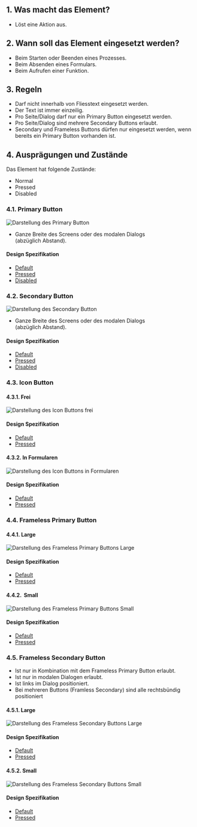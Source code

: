 ## 1. Was macht das Element?
*   Löst eine Aktion aus.

## 2. Wann soll das Element eingesetzt werden?
*   Beim Starten oder Beenden eines Prozesses.
*   Beim Absenden eines Formulars.
*   Beim Aufrufen einer Funktion.

## 3. Regeln
*   Darf nicht innerhalb von Fliesstext eingesetzt werden.
*   Der Text ist immer einzeilig.
*   Pro Seite/Dialog darf nur ein Primary Button eingesetzt werden.
*   Pro Seite/Dialog sind mehrere Secondary Buttons erlaubt.
*   Secondary und Frameless Buttons dürfen nur eingesetzt werden, wenn bereits ein Primary Button vorhanden ist.

## 4. Ausprägungen und Zustände
Das Element hat folgende Zustände:
*   Normal
*   Pressed
*   Disabled

### 4.1. Primary Button
![Darstellung des Primary Button](https://raw.githubusercontent.com/sbb-design-systems/sbb-design-system/master/mobile/elements/button/images/ME10_Primary.png 'class: image')
*   Ganze Breite des Screens oder des modalen Dialogs (abzüglich Abstand).

#### Design Spezifikation
*   [Default](https://sbb.invisionapp.com/d/main#/console/14051805/313175219/inspect)
*   [Pressed](https://sbb.invisionapp.com/d/main#/console/14051805/313175220/inspect)
*   [Disabled](https://sbb.invisionapp.com/d/main#/console/14051805/313175221/inspect)

### 4.2. Secondary Button
![Darstellung des Secondary Button](https://raw.githubusercontent.com/sbb-design-systems/sbb-design-system/master/mobile/elements/button/images/ME10_Secondary.png 'class: image')

*   Ganze Breite des Screens oder des modalen Dialogs (abzüglich Abstand).

#### Design Spezifikation
*   [Default](https://sbb.invisionapp.com/d/main#/console/14051805/313175222/inspect)
*   [Pressed](https://sbb.invisionapp.com/d/main#/console/14051805/313175223/inspect)
*   [Disabled](https://sbb.invisionapp.com/d/main#/console/14051805/313175224/inspect)

### 4.3. Icon Button
#### 4.3.1. Frei
![Darstellung des Icon Buttons frei](https://raw.githubusercontent.com/sbb-design-systems/sbb-design-system/master/mobile/elements/button/images/ME10_Icon_Free.png 'class: image')

#### Design Spezifikation
*   [Default](https://sbb.invisionapp.com/d/main#/console/14051805/313175225/inspect)
*   [Pressed](https://sbb.invisionapp.com/d/main#/console/14051805/313175226/inspect)

#### 4.3.2. In Formularen
![Darstellung des Icon Buttons in Formularen](https://raw.githubusercontent.com/sbb-design-systems/sbb-design-system/master/mobile/elements/button/images/ME10_Icon_Form.png 'class: image')

#### Design Spezifikation
*   [Default](https://sbb.invisionapp.com/d/main#/console/14051805/313175227/inspect)
*   [Pressed](https://sbb.invisionapp.com/d/main#/console/14051805/313175228/inspect)

### 4.4. Frameless Primary Button
#### 4.4.1. Large
![Darstellung des Frameless Primary Buttons Large](https://raw.githubusercontent.com/sbb-design-systems/sbb-design-system/master/mobile/elements/button/images/ME10_Frameless_Primary_Large.png 'class: image')

#### Design Spezifikation
*   [Default](https://sbb.invisionapp.com/d/main#/console/14051805/313175229/inspect)
*   [Pressed](https://sbb.invisionapp.com/d/main#/console/14051805/313175230/inspect)

#### 4.4.2.  Small
![Darstellung des Frameless Primary Buttons Small](https://raw.githubusercontent.com/sbb-design-systems/sbb-design-system/master/mobile/elements/button/images/ME10_Frameless_Primary_Small.png 'class: image')

#### Design Spezifikation
*   [Default](https://sbb.invisionapp.com/d/main#/console/14051805/313175231/inspect)
*   [Pressed](https://sbb.invisionapp.com/d/main#/console/14051805/313175232/inspect)

### 4.5. Frameless Secondary Button
*   Ist nur in Kombination mit dem Frameless Primary Button erlaubt.
*   Ist nur in modalen Dialogen erlaubt.
*   Ist links im Dialog positioniert. 
*   Bei mehreren Buttons (Framless Secondary) sind alle rechtsbündig positioniert

#### 4.5.1. Large
![Darstellung des Frameless Secondary Buttons Large](https://raw.githubusercontent.com/sbb-design-systems/sbb-design-system/master/mobile/elements/button/images/ME10_Frameless_Secondary_Large.png 'class: image')

#### Design Spezifikation
*   [Default](https://sbb.invisionapp.com/d/main#/console/14051805/313175233/inspect)
*   [Pressed](https://sbb.invisionapp.com/d/main#/console/14051805/313175234/inspect)

#### 4.5.2. Small
![Darstellung des Frameless Secondary Buttons Small](https://raw.githubusercontent.com/sbb-design-systems/sbb-design-system/master/mobile/elements/button/images/ME10_Frameless_Secondary_Small.png 'class: image')

#### Design Spezifikation
*   [Default](https://sbb.invisionapp.com/d/main#/console/14051805/313175235/inspect)
*   [Pressed](https://sbb.invisionapp.com/d/main#/console/14051805/313175236/inspect)